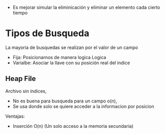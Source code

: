 
- Es mejorar simular la eliminicación y eliminar un elemento cada cierto tiempo  

# Tipos de Busqueda  
La mayoria de busquedas se realizan por el valor de un campo  

- Fija: Posicionarnos de manera logica Logica  
- Varialbe: Asociar la llave con su posición real del indice

## Heap File  
Archivo sin índices, 

- No es buena para busqueda para un campo o(n),  
- Se usa donde solo se quiere acceder a la informacion por posicion

Ventajas:  
- Inserción O(n) (Un solo acceso a la memoria secundaria)  

## 